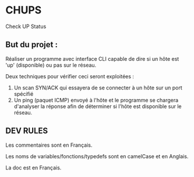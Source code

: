 # CHUPS
Check UP Status

## But du projet :
Réaliser un programme avec interface CLI capable de dire si un hôte est 'up' (disponible) ou pas sur le réseau.

Deux techniques pour vérifier ceci seront exploitées :

1. Un scan SYN/ACK qui essayera de se connecter à un hôte sur un port spécifié
2. Un ping (paquet ICMP) envoyé à l'hôte et le programme se chargera d'analyser la réponse afin de déterminer si l'hôte est disponible sur le réseau.

## DEV RULES
Les commentaires sont en Français.

Les noms de variables/fonctions/typedefs sont en camelCase et en Anglais.

La doc est en Français.